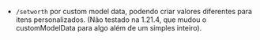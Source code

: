 - `/setworth` por custom model data, podendo criar valores diferentes para itens personalizados. (Não testado na 1.21.4, que mudou o customModelData para algo além de um simples inteiro).
